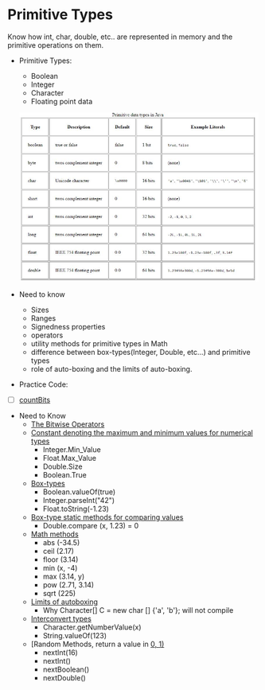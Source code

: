 # Primitive Types #

Know how int, char, double, etc.. are represented in memory and the primitive operations on them.

- Primitive Types:
    - Boolean
    - Integer
    - Character
    - Floating point data

    ![picture alt](Files/Primitive_Types.jpg "Primitive Types")

- Need to know 
    - Sizes
    - Ranges
    - Signedness properties
    - operators
    - utility methods for primitive types in Math
    - difference between box-types(Integer, Double, etc...) and primitive types
    - role of auto-boxing and the limits of auto-boxing.

- Practice Code:
- [ ] [countBits](countBits.java)


- Need to Know 
    - [The Bitwise Operators](https://www.tutorialspoint.com/java/java_basic_operators.htm)
    - [Constant denoting the maximum and minimum values for numerical types](#Constant)
        - Integer.Min_Value
        - Float.Max_Value
        - Double.Size
        - Boolean.True
    - [Box-types](#Box)
        - Boolean.valueOf(true)
        - Integer.parseInt("42")
        - Float.toString(-1.23)
    - [Box-type static methods for comparing values]()  
        - Double.compare (x, 1.23) = 0
    - [Math methods](#math)
        - abs (-34.5)
        - ceil (2.17)
        - floor (3.14)
        - min (x, -4)
        - max (3.14, y)
        - pow (2.71, 3.14)
        - sqrt (225)
    - [Limits of autoboxing](#autoboxing) 
        - Why Character[] C = new char [] {'a', 'b'}; will not compile
    - [Interconvert types](#convert) 
        - Character.getNumberValue(x)
        - String.valueOf(123)
    - [Random Methods, return a value in [0, 1)](#randome)
        - nextInt(16)
        - nextInt()
        - nextBoolean()
        - nextDouble()
    
    


